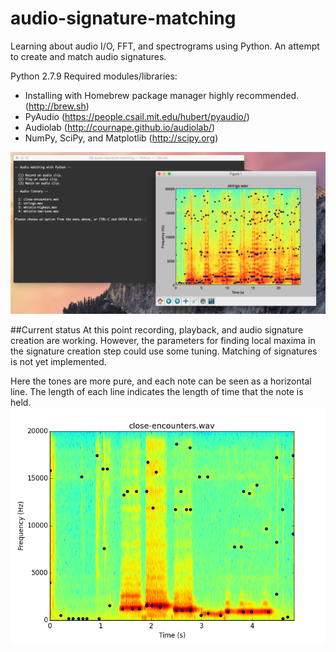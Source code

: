 # audio-signature-matching
Learning about audio I/O, FFT, and spectrograms using Python. An attempt to create and match audio signatures.

Python 2.7.9
Required modules/libraries:
- Installing with Homebrew package manager highly recommended. (http://brew.sh)
- PyAudio (https://people.csail.mit.edu/hubert/pyaudio/)
- Audiolab (http://cournape.github.io/audiolab/)
- NumPy, SciPy, and Matplotlib (http://scipy.org)

![screenshot](./images/screenshot.png)

##Current status
At this point recording, playback, and audio signature creation are working. However, the parameters for finding local maxima in the signature creation step could use some tuning. Matching of signatures is not yet implemented.

Here the tones are more pure, and each note can be seen as a horizontal line. The length of each line indicates the length of time that the note is held.
![close encounters](./images/close-encounters.png "Close Encounters of the Third Kind")
